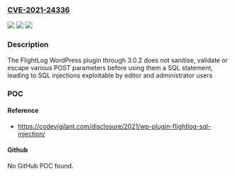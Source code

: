 ### [CVE-2021-24336](https://cve.mitre.org/cgi-bin/cvename.cgi?name=CVE-2021-24336)
![](https://img.shields.io/static/v1?label=Product&message=FlightLog&color=blue)
![](https://img.shields.io/static/v1?label=Version&message=3.0.2%3C%3D%203.0.2%20&color=brighgreen)
![](https://img.shields.io/static/v1?label=Vulnerability&message=CWE-89%20SQL%20Injection&color=brighgreen)

### Description

The FlightLog WordPress plugin through 3.0.2 does not sanitise, validate or escape various POST parameters before using them a SQL statement, leading to SQL injections exploitable by editor and administrator users

### POC

#### Reference
- https://codevigilant.com/disclosure/2021/wp-plugin-flightlog-sql-injection/

#### Github
No GitHub POC found.

